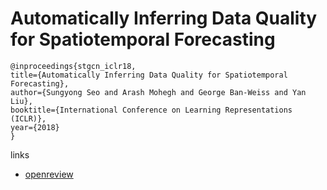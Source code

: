 # Automatically Inferring Data Quality for Spatiotemporal Forecasting

```
@inproceedings{stgcn_iclr18,
title={Automatically Inferring Data Quality for Spatiotemporal Forecasting},
author={Sungyong Seo and Arash Mohegh and George Ban-Weiss and Yan Liu},
booktitle={International Conference on Learning Representations (ICLR)},
year={2018}
}
```

links
- [openreview](https://openreview.net/forum?id=ByJIWUnpW)
